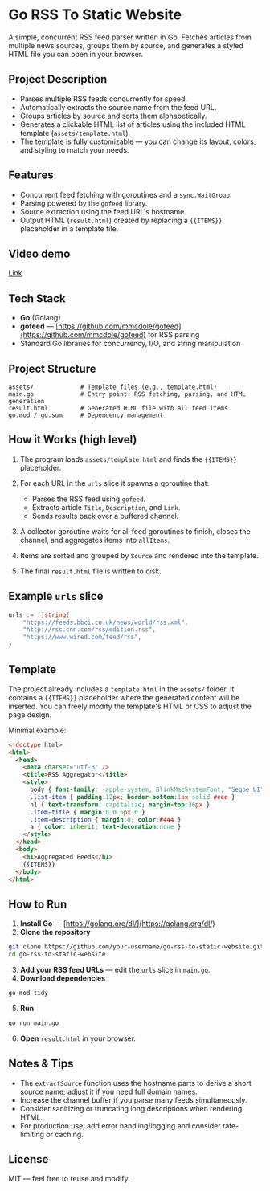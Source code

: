 # Go RSS To Static Website

A simple, concurrent RSS feed parser written in Go. Fetches articles from multiple news sources, groups them by source, and generates a styled HTML file you can open in your browser.

## Project Description

* Parses multiple RSS feeds concurrently for speed.
* Automatically extracts the source name from the feed URL.
* Groups articles by source and sorts them alphabetically.
* Generates a clickable HTML list of articles using the included HTML template (`assets/template.html`).
* The template is fully customizable — you can change its layout, colors, and styling to match your needs.

## Features

* Concurrent feed fetching with goroutines and a `sync.WaitGroup`.
* Parsing powered by the `gofeed` library.
* Source extraction using the feed URL's hostname.
* Output HTML (`result.html`) created by replacing a `{{ITEMS}}` placeholder in a template file.

## Video demo
[Link](https://youtu.be/f7fh2Nartok)

## Tech Stack

* **Go** (Golang)
* **gofeed** — [https://github.com/mmcdole/gofeed](https://github.com/mmcdole/gofeed) for RSS parsing
* Standard Go libraries for concurrency, I/O, and string manipulation

## Project Structure

```
assets/             # Template files (e.g., template.html)
main.go             # Entry point: RSS fetching, parsing, and HTML generation
result.html         # Generated HTML file with all feed items
go.mod / go.sum     # Dependency management
```

## How it Works (high level)

1. The program loads `assets/template.html` and finds the `{{ITEMS}}` placeholder.
2. For each URL in the `urls` slice it spawns a goroutine that:

   * Parses the RSS feed using `gofeed`.
   * Extracts article `Title`, `Description`, and `Link`.
   * Sends results back over a buffered channel.
3. A collector goroutine waits for all feed goroutines to finish, closes the channel, and aggregates items into `allItems`.
4. Items are sorted and grouped by `Source` and rendered into the template.
5. The final `result.html` file is written to disk.

## Example `urls` slice

```go
urls := []string{
    "https://feeds.bbci.co.uk/news/world/rss.xml",
    "http://rss.cnn.com/rss/edition.rss",
    "https://www.wired.com/feed/rss",
}
```

## Template

The project already includes a `template.html` in the `assets/` folder. It contains a `{{ITEMS}}` placeholder where the generated content will be inserted. You can freely modify the template's HTML or CSS to adjust the page design.

Minimal example:

```html
<!doctype html>
<html>
  <head>
    <meta charset="utf-8" />
    <title>RSS Aggregator</title>
    <style>
      body { font-family: -apple-system, BlinkMacSystemFont, "Segoe UI", Roboto, Arial; margin:24px; background:#f7f8fb; color:#111 }
      .list-item { padding:12px; border-bottom:1px solid #eee }
      h1 { text-transform: capitalize; margin-top:36px }
      .item-title { margin:0 0 6px 0 }
      .item-description { margin:0; color:#444 }
      a { color: inherit; text-decoration:none }
    </style>
  </head>
  <body>
    <h1>Aggregated Feeds</h1>
    {{ITEMS}}
  </body>
</html>
```

## How to Run

1. **Install Go** — [https://golang.org/dl/](https://golang.org/dl/)
2. **Clone the repository**

```bash
git clone https://github.com/your-username/go-rss-to-static-website.git
cd go-rss-to-static-website
```

3. **Add your RSS feed URLs** — edit the `urls` slice in `main.go`.
4. **Download dependencies**

```bash
go mod tidy
```

5. **Run**

```bash
go run main.go
```

6. **Open** `result.html` in your browser.

## Notes & Tips

* The `extractSource` function uses the hostname parts to derive a short source name; adjust it if you need full domain names.
* Increase the channel buffer if you parse many feeds simultaneously.
* Consider sanitizing or truncating long descriptions when rendering HTML.
* For production use, add error handling/logging and consider rate-limiting or caching.

## License

MIT — feel free to reuse and modify.
